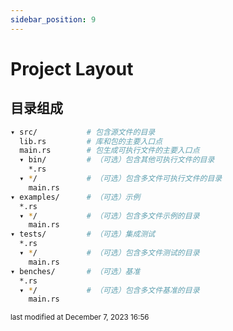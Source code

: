 ```yaml
---
sidebar_position: 9
---
```

    
# Project Layout

## 目录组成

```sh
▾ src/           # 包含源文件的目录
  lib.rs         # 库和包的主要入口点
  main.rs        # 包生成可执行文件的主要入口点
  ▾ bin/         # （可选）包含其他可执行文件的目录
    *.rs
  ▾ */           # （可选）包含多文件可执行文件的目录
    main.rs
▾ examples/      # （可选）示例
  *.rs
  ▾ */           # （可选）包含多文件示例的目录
    main.rs
▾ tests/         # （可选）集成测试
  *.rs
  ▾ */           # （可选）包含多文件测试的目录
    main.rs
▾ benches/       # （可选）基准
  *.rs
  ▾ */           # （可选）包含多文件基准的目录
    main.rs
```

<div style={{textAlign: 'right'}}><small style={{color: 'grey'}}>last modified at December 7, 2023 16:56</small></div>
      